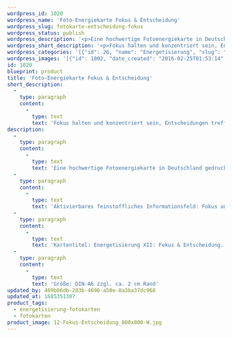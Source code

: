 ```yaml
---
wordpress_id: 1020
wordpress_name: 'Foto-Energiekarte Fokus & Entscheidung'
wordpress_slug: fotokarte-entscheidung-fokus
wordpress_status: publish
wordpress_description: '<p>Eine hochwertige Fotoenergiekarte in Deutschland gedruckt und in Handarbeit laminiert. Sie ist in Postkartengröße (DIN-A6) oder kleiner gut zu transportieren und kann auch auf den Körper aufgelegt werden.</p><p>Aktivierbares feinstoffliches Informationsfeld: Fokus und Entscheidung sowie dem energetischen Zugang zu den dazugehörigen universellen Wissenspools.</p><p>Kartentitel: Energetisierung XII: Fokus &amp; Entscheidung. Reihe: Energetisierung</p><p>Größe: DIN-A6 zzgl. ca. 2 cm Rand</p><p>Andere Formate sind individuell für Sie innerhalb weniger Tage herstellbar. Bitte kontaktieren Sie uns hierfür unter <a href="mailto:info@elvedenverlag.de">info@elvedenverlag.de</a>.</p><p><a href="https://my.feenbaum.de/anwendung-energiebilder-foto-laminiert/">Anwendungshinweise      </a><a href="https://my.feenbaum.de/produktinformationen-fotokarten/">Produktinformationen</a></p>'
wordpress_short_description: '<p>Fokus halten und konzentriert sein, Entscheidungen treffen<br /><em>Hinweis: Das Wasserzeichen „Elveden Verlag Energiebild“ wird nicht mit gedruckt</em></p>'
wordpress_categories: '[{"id": 26, "name": "Energetisierung", "slug": "energetisierung-fotokarten"}, {"id": 23, "name": "Fotokarten", "slug": "fotokarten"}]'
wordpress_images: '[{"id": 1002, "date_created": "2016-02-25T01:53:14", "date_created_gmt": "2016-02-24T23:53:14", "date_modified": "2016-02-25T01:53:14", "date_modified_gmt": "2016-02-24T23:53:14", "src": "https://my.feenbaum.de/wp-content/uploads/2016/02/12-Fokus-Entscheidung_800x800-W.jpg", "name": "12-Fokus-Entscheidung_800x800-W", "alt": ""}]'
id: 1020
blueprint: product
title: 'Foto-Energiekarte Fokus & Entscheidung'
short_description:
  -
    type: paragraph
    content:
      -
        type: text
        text: 'Fokus halten und konzentriert sein, Entscheidungen treffen'
description:
  -
    type: paragraph
    content:
      -
        type: text
        text: 'Eine hochwertige Fotoenergiekarte in Deutschland gedruckt und in Handarbeit laminiert. Sie ist in Postkartengröße (DIN-A6) oder kleiner gut zu transportieren und kann auch auf den Körper aufgelegt werden.'
  -
    type: paragraph
    content:
      -
        type: text
        text: 'Aktivierbares feinstoffliches Informationsfeld: Fokus und Entscheidung sowie dem energetischen Zugang zu den dazugehörigen universellen Wissenspools.'
  -
    type: paragraph
    content:
      -
        type: text
        text: 'Kartentitel: Energetisierung XII: Fokus & Entscheidung. Reihe: Energetisierung'
  -
    type: paragraph
    content:
      -
        type: text
        text: 'Größe: DIN-A6 zzgl. ca. 2 cm Rand'
updated_by: 489b06db-283b-4690-a50e-8a3ba37dc968
updated_at: 1685351307
product_tags:
  - energetisierung-fotokarten
  - fotokarten
product_image: 12-Fokus-Entscheidung_800x800-W.jpg
---
```

